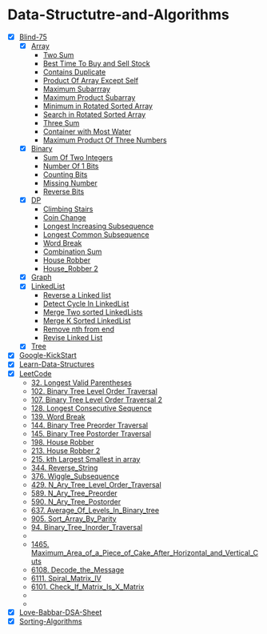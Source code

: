 # Data-Structutre-and-Algorithms
- [x] [Blind-75](Blind-75)
    - [x] [Array](Blind-75/Array)
        - [Two Sum](Blind-75/Array/1.Two_Sum)
        - [Best Time To Buy and Sell Stock](Blind-75/Array/2.Best_Time_To_Buy_And_Sell_Stock.cpp)
        - [Contains Duplicate](Blind-75/Array/3.Contains_Duplicate.cpp)
        - [Product Of Array Except Self](Blind-75/Array/4.Product_Of_Array_Except_Self.cpp)
        - [Maximum Subarrray](Blind-75/Array/5.Maximum_Subarray.cpp)
        - [Maximum Product Subarray](Blind-75/Array/6.Maximum_Product_Subarray.cpp)
        - [Minimum in Rotated Sorted Array](Blind-75/Array/7.Minimum_In_Rotated_Sorted_Array.cpp)
        - [Search in Rotated Sorted Array](Blind-75/Array/8.Search_In_Rotated_Sorted_Array.cpp)
        - [Three Sum](Blind-75/Array/9.Three_Sum.cpp)
        - [Container with Most Water](Blind-75/Array/10.Container_With_Most_Water.cpp)
        - [Maximum Product Of Three Numbers](Blind-75/Array/Maximum_Product_Of_Three_Numbers.cpp)
    - [x] [Binary](Blind-75/Binary)
        - [Sum Of Two Integers](Blind-75/Binary/1.Sum_Of_Two_Integers.cpp)
        - [Number Of 1 Bits](Blind-75/Binary/2.Number_Of_1_Bits.cpp)
        - [Counting Bits](Blind-75/Binary/3.Counting_Bits.cpp)
        - [Missing Number](Blind-75/Binary/4.Missing_Number.cpp)
        - [Reverse Bits](Blind-75/Binary/5.Reverse_Bits.cpp)
    - [x] [DP](Blind-75/DP)
        - [Climbing Stairs](Blind-75/DP/1.Climbing_Stairs.cpp)
        - [Coin Change](Blind-75/DP/2.Coin_Change.cpp)
        - [Longest Increasing Subsequence](Blind-75/DP/3.Longest_Increasing_Subsequence.cpp)
        - [Longest Common Subsequence](Blind-75/DP/4.Longest_Common_Subsequence.cpp)
        - [Word Break](Blind-75/DP/5.Word_Break.cpp)
        - [Combination Sum](Blind-75/DP/6.Combination_Sum.cpp)
        - [House Robber](Blind-75/DP/7.House_Robber.cpp)
        - [House_Robber 2](Blind-75/DP/8.House_Robber_2.cpp)
    - [x] [Graph](Blind-75/Graph)
    - [x] [LinkedList](Blind-75/LinkedList)
        - [Reverse a Linked list](Blind-75/LinkedList/1.Reverse_a_Linked_list.cpp)
        - [Detect Cycle In LinkedList](Blind-75/LinkedList/2.Detect_Cycle_In_LinkedList.cpp)
        - [Merge Two sorted LinkedLists](Blind-75/LinkedList/3.Merge_Two_sorted_LinkedLists.cpp)
        - [Merge K Sorted LinkedList](Blind-75/LinkedList/4.Merge_K_Sorted_LinkedList.cpp)
        - [Remove nth from end](Blind-75/LinkedList/5.Remove_nth_from_end.cpp)
        - [Revise Linked List](Blind-75/LinkedList/Revise_Linked_List.cpp)
    - [x] [Tree](Blind-75/Tree)
- [x] [Google-KickStart](Google-KickStart)
- [x] [Learn-Data-Structures](Learn-Data-Structures)
- [x] [LeetCode](LeetCode)
    - [32. Longest Valid Parentheses](LeetCode/32.Longest_Valid_Parentheses.cpp)
    - [102. Binary Tree Level Order Traversal](LeetCode/102.Binary_Tree_Level_Order_Traversal.cpp)
    - [107. Binary Tree Level Order Traversal 2](LeetCode/107.Binary_Tree_Level_Order_Traversal_2.cpp)
    - [128. Longest Consecutive Sequence](LeetCode/128.Longest_Consecutive_Sequence.cpp)
    - [139. Word Break](LeetCode/139.Word_Break.cpp)
    - [144. Binary Tree Preorder Traversal](LeetCode/144.Binary_Tree_Preorder_Traversal.cpp)
    - [145. Binary Tree Postorder Traversal](LeetCode/145.Binary_Tree_Postorder_Traversal.cpp)
    - [198. House Robber](LeetCode/198.House_Robber.cpp)
    - [213. House Robber 2](LeetCode/213.House_Robber_2.cpp)
    - [215. kth Largest Smallest in array](LeetCode/215.kth_Largest_Smallest_in_array.cpp)
    - [344. Reverse_String](LeetCode/344.Reverse_String.cpp)
    - [376. Wiggle_Subsequence](LeetCode/376.Wiggle_Subsequence.cpp)
    - [429. N_Ary_Tree_Level_Order_Traversal](LeetCode/429.N_Ary_Tree_Level_Order_Traversal.cpp)
    - [589. N_Ary_Tree_Preorder](LeetCode/589.N_Ary_Tree_Preorder.cpp)
    - [590. N_Ary_Tree_Postorder](LeetCode/590.N_Ary_Tree_Postorder.cpp)
    - [637. Average_Of_Levels_In_Binary_tree](LeetCode/637.Average_Of_Levels_In_Binary_tree.cpp)
    - [905. Sort_Array_By_Parity](LeetCode/905.Sort_Array_By_Parity.cpp)
    - [94. Binary_Tree_Inorder_Traversal](LeetCode/94.Binary_Tree_Inorder_Traversal.cpp)
    - [](LeetCode/)
    - [1465. Maximum_Area_of_a_Piece_of_Cake_After_Horizontal_and_Vertical_Cuts](LeetCode/1465.Maximum_Area_of_a_Piece_of_Cake_After_Horizontal_and_Vertical_Cuts.cpp)
    - [6108. Decode_the_Message](LeetCode/6108.Decode_the_Message.cpp)
    - [6111. Spiral_Matrix_IV](LeetCode/6111.Spiral_Matrix_IV.cpp)
    - [6101. Check_If_Matrix_Is_X_Matrix](LeetCode/Weekly_299_6101_Check_If_Matrix_Is_X_Matrix.cpp)
    - []()
    - [](LeetCode/)
- [x] [Love-Babbar-DSA-Sheet](Love-Babbar-DSA-Sheet)
- [x] [Sorting-Algorithms](Sorting-Algorithms)
